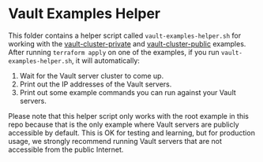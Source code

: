 # Vault Examples Helper

This folder contains a helper script called `vault-examples-helper.sh` for working with the 
[vault-cluster-private](/examples/vault-cluster-private) and [vault-cluster-public](/examples/vault-cluster-public) 
examples. After running `terraform apply` on one of the examples, if you run  `vault-examples-helper.sh`, it will 
automatically:

1. Wait for the Vault server cluster to come up.
1. Print out the IP addresses of the Vault servers.
1. Print out some example commands you can run against your Vault servers.

Please note that this helper script only works with the root example in this repo because that is the only example where
Vault servers are publicly accessible by default. This is OK for testing and learning, but for production usage, we strongly 
recommend running Vault servers that are not accessible from the public Internet.
